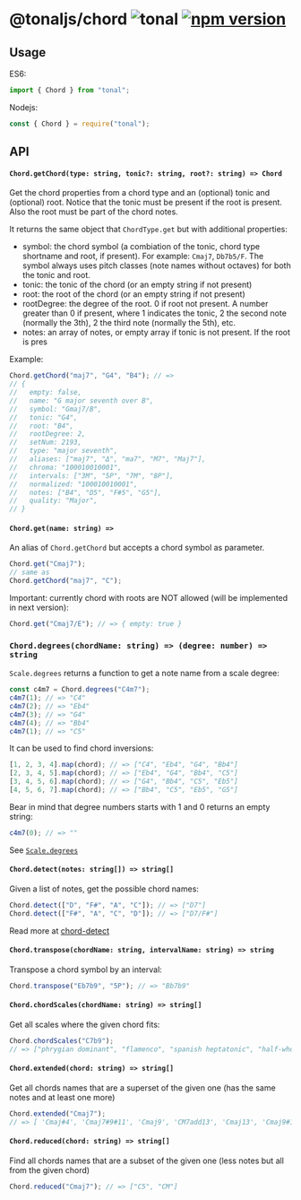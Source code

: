 # @tonaljs/chord ![tonal](https://img.shields.io/badge/@tonaljs-chord-yellow.svg?style=flat-square) [![npm version](https://img.shields.io/npm/v/@tonaljs/chord.svg?style=flat-square)](https://www.npmjs.com/package/@tonaljs/chord)

## Usage

ES6:

```js
import { Chord } from "tonal";
```

Nodejs:

```js
const { Chord } = require("tonal");
```

## API

#### `Chord.getChord(type: string, tonic?: string, root?: string) => Chord`

Get the chord properties from a chord type and an (optional) tonic and (optional) root. Notice that the tonic must be present if the root is present. Also the root must be part of the chord notes.

It returns the same object that `ChordType.get` but with additional properties:

- symbol: the chord symbol (a combiation of the tonic, chord type shortname and root, if present). For example: `Cmaj7`, `Db7b5/F`. The symbol always uses pitch classes (note names without octaves) for both the tonic and root.
- tonic: the tonic of the chord (or an empty string if not present)
- root: the root of the chord (or an empty string if not present)
- rootDegree: the degree of the root. 0 if root not present. A number greater than 0 if present, where 1 indicates the tonic, 2 the second note (normally the 3th), 2 the third note (normally the 5th), etc.
- notes: an array of notes, or empty array if tonic is not present. If the root is pres

Example:

```js
Chord.getChord("maj7", "G4", "B4"); // =>
// {
//   empty: false,
//   name: "G major seventh over B",
//   symbol: "Gmaj7/B",
//   tonic: "G4",
//   root: "B4",
//   rootDegree: 2,
//   setNum: 2193,
//   type: "major seventh",
//   aliases: ["maj7", "Δ", "ma7", "M7", "Maj7"],
//   chroma: "100010010001",
//   intervals: ["3M", "5P", "7M", "8P"],
//   normalized: "100010010001",
//   notes: ["B4", "D5", "F#5", "G5"],
//   quality: "Major",
// }
```

#### `Chord.get(name: string) =>`

An alias of `Chord.getChord` but accepts a chord symbol as parameter.

```js
Chord.get("Cmaj7");
// same as
Chord.getChord("maj7", "C");
```

Important: currently chord with roots are NOT allowed (will be implemented in next version):

```js
Chord.get("Cmaj7/E"); // => { empty: true }
```

### `Chord.degrees(chordName: string) => (degree: number) => string`

`Scale.degrees` returns a function to get a note name from a scale degree:

```js
const c4m7 = Chord.degrees("C4m7");
c4m7(1); // => "C4"
c4m7(2); // => "Eb4"
c4m7(3); // => "G4"
c4m7(4); // => "Bb4"
c4m7(1); // => "C5"
```

It can be used to find chord inversions:

```js
[1, 2, 3, 4].map(chord); // => ["C4", "Eb4", "G4", "Bb4"]
[2, 3, 4, 5].map(chord); // => ["Eb4", "G4", "Bb4", "C5"]
[3, 4, 5, 6].map(chord); // => ["G4", "Bb4", "C5", "Eb5"]
[4, 5, 6, 7].map(chord); // => ["Bb4", "C5", "Eb5", "G5"]
```

Bear in mind that degree numbers starts with 1 and 0 returns an empty string:

```js
c4m7(0); // => ""
```

See [`Scale.degrees`](https://github.com/tonaljs/tonal/tree/main/packages/scale#scaledegreesscalename-string--degree-number--string)

#### `Chord.detect(notes: string[]) => string[]`

Given a list of notes, get the possible chord names:

```js
Chord.detect(["D", "F#", "A", "C"]); // => ["D7"]
Chord.detect(["F#", "A", "C", "D"]); // => ["D7/F#"]
```

Read more at [chord-detect](/packages/chord-detect)

#### `Chord.transpose(chordName: string, intervalName: string) => string`

Transpose a chord symbol by an interval:

```js
Chord.transpose("Eb7b9", "5P"); // => "Bb7b9"
```

#### `Chord.chordScales(chordName: string) => string[]`

Get all scales where the given chord fits:

```js
Chord.chordScales("C7b9");
// => ["phrygian dominant", "flamenco", "spanish heptatonic", "half-whole diminished", "chromatic"]
```

#### `Chord.extended(chord: string) => string[]`

Get all chords names that are a superset of the given one (has the same notes and at least one more)

```js
Chord.extended("Cmaj7");
// => [ 'Cmaj#4', 'Cmaj7#9#11', 'Cmaj9', 'CM7add13', 'Cmaj13', 'Cmaj9#11', 'CM13#11', 'CM7b9' ]
```

#### `Chord.reduced(chord: string) => string[]`

Find all chords names that are a subset of the given one (less notes but all from the given chord)

```js
Chord.reduced("Cmaj7"); // => ["C5", "CM"]
```
